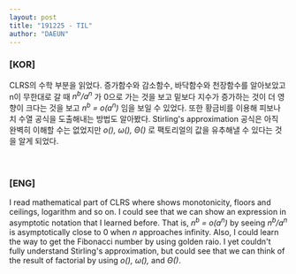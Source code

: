 ```yaml
---
layout: post
title: "191225 - TIL"
author: "DAEUN"
---
```


### [KOR]
CLRS의 수학 부분을 읽었다. 증가함수와 감소함수, 바닥함수와 천장함수를 알아보았고 n이 무한대로 갈 때 _n<sup>b</sup>/a<sup>n</sup>_ 가 0으로 가는 것을 보고 밑보다 지수가 증가하는 것이 더 영향이 크다는 것을 보고 _n<sup>b</sup> = o(a<sup>n</sup>)_ 임을 보일 수 있었다. 또한 황금비를 이용해 피보나치 수열 공식을 도출해내는 방법도 알아봤다. Stirling's approximation 공식은 아직 완벽히 이해할 수는 없었지만 _o(), &omega;(), &Theta;()_ 로 팩토리얼의 값을 유추해낼 수 있다는 것을 알게 되었다.
<br><br><br>
### [ENG]
I read mathematical part of CLRS where shows monotonicity, floors and ceilings, logarithm and so on. I could see that we can show an expression in asymptotic notation that I learned before. That is, _n<sup>b</sup> = o(a<sup>n</sup>)_ by seeing _n<sup>b</sup>/a<sup>n</sup>_ is asymptotically close to 0 when _n_ approaches infinity. Also, I could learn the way to get the Fibonacci number by using golden raio. I yet couldn't fully understand Stirling's approximation, but could see that we can think of the result of factorial by using _o(), &omega;(),_ and _&Theta;()_.